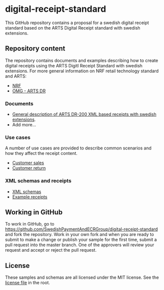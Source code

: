 # digital-receipt-standard
This GitHub repository contains a proposal for a swedish digital receipt standard based on the ARTS Digital Receipt standard with swedish extensions.

## Repository content

The repository contains documents and examples describing how to create digital receipts using the ARTS Digitl Receipt Standard with swedish extensions. For more general information on NRF retail technology standard and ARTS:
- [NRF](https://nrf.com/resources/retail-technology-standards-0)
- [OMG - ARTS DR](http://www.omg.org/retail/schema.htm)  

### Documents
- [General description of ARTS DR-200 XML based receipts with swedish extensions](https://github.com/SwedishPaymentAndECRGroup/digital-receipt-standard/blob/master/ArtsDR200WithSwedishExtensions/resources/docs/ARTS_DR200_with_Swedish_extension.md). 
- Add more...

### Use cases
A number of use cases are provided to describe common scenarios and how they affect the receipt content. 
 
- [Customer sales](https://github.com/SwedishPaymentAndECRGroup/digital-receipt-standard/blob/master/ArtsDR200WithSwedishExtensions/resources/docs/UC_Customer_sales.md) 
- [Customer return](https://github.com/SwedishPaymentAndECRGroup/digital-receipt-standard/blob/master/ArtsDR200WithSwedishExtensions/resources/docs/UC_Return_of_merchandise.md) 

### XML schemas and receipts

- [XML schemas](https://github.com/SwedishPaymentAndECRGroup/digital-receipt-standard/tree/master/ArtsDR200WithSwedishExtensions/resources/schemas)
- [Example receipts](https://github.com/SwedishPaymentAndECRGroup/digital-receipt-standard/tree/master/ArtsDR200WithSwedishExtensions/resources/receipts)


## Working in GitHub
To work in GitHub, go to https://github.com/SwedishPaymentAndECRGroup/digital-receipt-standard and fork the repository. Work in your own fork and when you are ready to submit to make a change or publish your sample for the first time, submit a pull request into the master branch. One of the approvers will review your request and accept or reject the pull request.

## License
These samples and schemas are all licensed under the MIT license. See the [license file](https://github.com/SwedishPaymentAndECRGroup/digital-receipt-standard/blob/master/LICENSE) in the root.

